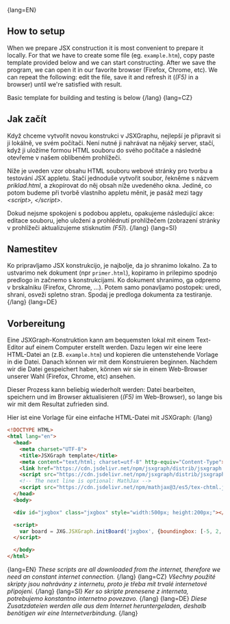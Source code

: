 

{lang=EN}
## How to setup
When we prepare JSX construction it is most convenient to prepare it locally. For that we have to create some file (eg.
`example.htm`), copy paste template provided below and we can start constructing. After we save the program, we can open it in our
favorite browser (Firefox, Chrome, etc).
We can repeat the following: edit the file, save it and refresh it (_(F5)_ in a browser) until we're satisfied with result.

Basic template for building and testing is below
{/lang}
{lang=CZ}
## Jak začít
Když chceme vytvořit novou konstrukci v JSXGraphu, nejlepší je připravit si ji lokálně, ve svém počítači. 
Není nutné ji nahrávat na nějaký server, stačí, když ji uložíme formou HTML souboru do svého počítače a následně otevřeme v našem oblíbeném prohlížeči.

Níže je uveden vzor obsahu HTML souboru webové stránky pro tvorbu a testování JSX appletu. 
Stačí jednoduše vytvořit soubor, řekněme s názvem _priklad.html_, a zkopírovat do něj obsah níže uvedeného okna. Jediné, co potom budeme při tvorbě vlastního appletu
měnit, je pasáž mezi tagy _\<script\>, \</script\>_.

Dokud nejsme spokojeni s podobou appletu, opakujeme následující akce: editace souboru, jeho uložení a prohlédnutí prohlížečem (zobrazení stránky v prohlížeči aktualizujeme stisknutím _(F5)_).
{/lang}
{lang=SI}
## Namestitev
Ko pripravljamo JSX konstrukcijo, je najbolje, da jo shranimo lokalno. Za to ustvarimo nek dokument (npr `primer.html`), kopiramo in prilepimo spodnjo predlogo 
in začnemo s konstrukcijami. Ko dokument shranimo, ga odpremo v brskalniku (Firefox, Chrome, ...). Potem samo ponavljamo postopek: uredi, shrani, osveži spletno stran. 
Spodaj je predloga dokumenta za testiranje. 
{/lang}
{lang=DE}
## Vorbereitung
Eine JSXGraph-Konstruktion kann am bequemsten lokal mit einem Text-Editor auf einem Computer erstellt werden.
Dazu legen wir eine leere HTML-Datei an (z.B. `example.htm`) und kopieren die untenstehende Vorlage in die Datei.
Danach können wir mit dem Konstruieren beginnen.
Nachdem wir die Datei gespeichert haben, können wir sie
in einem Web-Browser unserer Wahl (Firefox, Chrome, etc) ansehen.

Dieser Prozess kann beliebig wiederholt werden: Datei bearbeiten, speichern und im Browser aktualisieren (_(F5)_ im Web-Browser), so lange bis wir mit
dem Resultat zufrieden sind.

Hier ist eine Vorlage für eine einfache HTML-Datei mit JSXGraph:
{/lang}

```HTML
<!DOCTYPE HTML>
<html lang="en">
  <head>
    <meta charset="UTF-8">
    <title>JSXGraph template</title>
    <meta content="text/html; charset=utf-8" http-equiv="Content-Type">
    <link href="https://cdn.jsdelivr.net/npm/jsxgraph/distrib/jsxgraph.css" rel="stylesheet" type="text/css" />
    <script src="https://cdn.jsdelivr.net/npm/jsxgraph/distrib/jsxgraphcore.js" type="text/javascript" charset="UTF-8"></script>
    <!-- The next line is optional: MathJax -->
    <script src="https://cdn.jsdelivr.net/npm/mathjax@3/es5/tex-chtml.js" id="MathJax-script" async></script>
  </head>
  <body>

  <div id="jxgbox" class="jxgbox" style="width:500px; height:200px;"></div>

  <script>
    var board = JXG.JSXGraph.initBoard('jxgbox', {boundingbox: [-5, 2, 5, -2]});
  </script>

  </body>
</html>
```

<!--
    OLD Mathjax:

        <script type="text/javascript" charset="UTF-8" src="https://cdnjs.cloudflare.com/ajax/libs/jsxgraph/0.99.7
/jsxgraphcore.js"></script>
        <script src='https://cdnjs.cloudflare.com/ajax/libs/mathjax/2.7.5/MathJax.js' async></script>
        <script type="text/x-mathjax-config">
          MathJax.Hub.Config({
              "HTML-CSS": {availableFonts: ["TeX"],scale: 90},
               tex2jax: {inlineMath: [["$","$"]],  displayMath: [["$$","$$"]],  processEscapes: true},
                config:["TeX-AMS_HTML.js"]});
        </script>
-->

{lang=EN}
_These scripts are all downloaded from the internet, therefore we need an constant internet connection._
{/lang}
{lang=CZ}
_Všechny použité skripty jsou nahrávány z internetu, proto je třeba mít trvalé internetové připojení._
{/lang}
{lang=SI}
_Ker so skripte prenesene z interneta, potrebujemo konstantno internetno povezavo._
{/lang}
{lang=DE}
_Diese Zusatzdateien werden alle aus dem Internet heruntergeladen, deshalb benötigen wir eine Internetverbindung._
{/lang}

